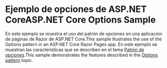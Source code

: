 # <a name="aspnet-core-options-sample"></a><span data-ttu-id="37df4-101">Ejemplo de opciones de ASP.NET Core</span><span class="sxs-lookup"><span data-stu-id="37df4-101">ASP.NET Core Options Sample</span></span>

<span data-ttu-id="37df4-102">En este ejemplo se muestra el uso del patrón de opciones en una aplicación de páginas de Razor de ASP.NET Core.</span><span class="sxs-lookup"><span data-stu-id="37df4-102">This sample illustrates the use of the Options pattern in an ASP.NET Core Razor Pages app.</span></span> <span data-ttu-id="37df4-103">En este ejemplo se muestran las características que se describen en el tema [Patrón de opciones](https://docs.microsoft.com/aspnet/core/fundamentals/configuration/options).</span><span class="sxs-lookup"><span data-stu-id="37df4-103">This sample demonstrates the features described in the [Options pattern](https://docs.microsoft.com/aspnet/core/fundamentals/configuration/options) topic.</span></span>
